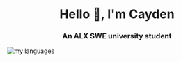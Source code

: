 <h1 align="center">Hello 👋, I'm Cayden</h1>
<h3 align="center">An ALX SWE university student</h3>

<img alt="my languages" src="https://github-readme-stats.vercel.app/api/top-langs/?username=CTHartze&langs_count=20&layout=compact"/>
